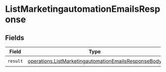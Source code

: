 # ListMarketingautomationEmailsResponse


## Fields

| Field                                                                                                                        | Type                                                                                                                         | Required                                                                                                                     | Description                                                                                                                  |
| ---------------------------------------------------------------------------------------------------------------------------- | ---------------------------------------------------------------------------------------------------------------------------- | ---------------------------------------------------------------------------------------------------------------------------- | ---------------------------------------------------------------------------------------------------------------------------- |
| `result`                                                                                                                     | [operations.ListMarketingautomationEmailsResponseBody](../../models/operations/listmarketingautomationemailsresponsebody.md) | :heavy_check_mark:                                                                                                           | N/A                                                                                                                          |